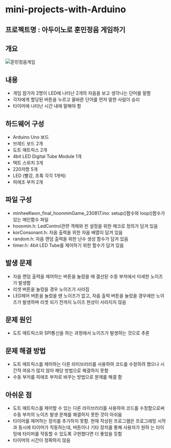 # mini-projects-with-Arduino  


## 프로젝트명 : 아두이노로 훈민정음 게임하기   

## 개요  
![훈민정음게임](https://github.com/Minhee713/mini-projects-with-Arduino/assets/127821647/27f6fc00-7ec4-42d3-9aa2-c5b424fc966a)


## 내용  
- 게임 참가자 2명이 LED에 나타난 2개의 자음을 보고 생각나는 단어를 말함
- 각자에게 할당된 버튼을 누르고 올바른 단어를 먼저 말한 사람이 승리
- 타이머에 나타난 시간 내에 말해야 함    

## 하드웨어 구성  
- Arduino Uno 보드 
- 브레드 보드 2개
- 도트 매트릭스 2개
- 4bit LED Digital Tube Module 1개
- 택트 스위치 3개
- 220저항 5개
- LED (빨강, 초록 각각 1개씩)  
- 피에조 부저 2개   

## 파일 구성  
- minheeKwon_final_hoonminGame_230817.ino: setup()함수와 loop()함수가 있는 메인함수 파일
- hoonmin.h: LedControl관련 객체와 핀 설정을 위한 매크로 정의가 담겨 있음
- korConsonant.h: 자음 출력을 위한 자음 배열이 담겨 있음 
- random.h: 자음 랜덤 출력을 위한 난수 생성 함수가 담겨 있음 
- timer.h: 4bit LED Tube를 제어하기 위한 함수가 담겨 있음   

## 발생 문제  
- 자음 랜덤 출력을 제어하는 버튼을 눌렀을 때 결선된 수동 부저에서 미세한 노이즈가 발생함
- 리셋 버튼을 눌렀을 경우 노이즈가 사라짐
- LED제어 버튼을 눌렀을 땐 노이즈가 없고, 자음 출력 버튼을 눌렀을 경우에만 노이즈가 발생하며 리셋 되기 전까지 노이즈 현상이 사라지지 않음  

## 문제 원인  
- 도트 매트릭스와 SPI통신을 하는 과정에서 노이즈가 발생하는 것으로 추론  

## 문제 해결 방법  
- 도트 매트릭스를 제어하는 다른 라이브러리를 사용하여 코드를 수정하려 했으나
  시간적 여유가 많지 않아 해당 방법으로 해결하지 못함 
- 수동 부저를 피에조 부저로 바꾸는 방법으로 문제를 해결 함   

## 아쉬운 점  
- 도트 매트릭스를 제어할 수 있는 다른 라이브러리를 사용하여 코드를 수정함으로써 수동 부저의 노이즈 발생 문제를 해결하지 못한 것이 아쉬움
- 타이머를 제어하는 장치를 추가하지 못함. 현재 작성된 프로그램은 프로그래밍 
  시작과 동시에 타이머가 작동하는데, 버튼이나 기타 장치를 통해 사용자가 원하
  는 타이밍에 타이머를 작동할 수 있도록 구현했다면 더 좋았을 듯함
- 타이머의 시간이 정확하지 않음     

